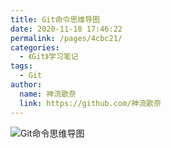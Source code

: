 ```yaml
---
title: Git命令思维导图
date: 2020-11-18 17:46:22
permalink: /pages/4cbc21/
categories: 
  - 《Git》学习笔记
tags: 
  - Git
author: 
  name: 神流歌奈
  link: https://github.com/神流歌奈
---
```

![Git命令思维导图](/img/git.png)
